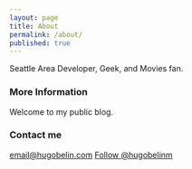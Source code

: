 ```yaml
---
layout: page
title: About
permalink: /about/
published: true
---
```


Seattle Area Developer, Geek, and Movies fan.

### More Information

Welcome to my public blog.

### Contact me

[email@hugobelin.com](mailto:email@hugobelin.com)
<a href="https://twitter.com/hugobelinm" class="twitter-follow-button" data-show-count="false">Follow @hugobelinm</a><script async src="//platform.twitter.com/widgets.js" charset="utf-8"></script>

